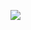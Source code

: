 [![](https://github-readme-stats.vercel.app/api?username=sygeman&hide_title=true&theme=ambient_gradient)](https://github.com/anuraghazra/github-readme-stats)
